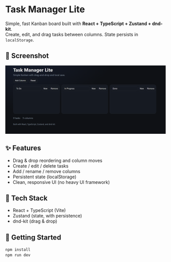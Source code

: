 # Task Manager Lite

Simple, fast Kanban board built with **React + TypeScript + Zustand + dnd-kit**.  
Create, edit, and drag tasks between columns. State persists in `localStorage`.

## 📸 Screenshot

![Task Manager Lite Screenshot](docs/screenshot.png)


## ✨ Features
- Drag & drop reordering and column moves
- Create / edit / delete tasks
- Add / rename / remove columns
- Persistent state (localStorage)
- Clean, responsive UI (no heavy UI framework)

## 🧰 Tech Stack
- React + TypeScript (Vite)
- Zustand (state, with persistence)
- dnd-kit (drag & drop)

## 🚀 Getting Started
```bash
npm install
npm run dev
